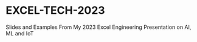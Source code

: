 # EXCEL-TECH-2023
Slides and Examples From My 2023 Excel Engineering Presentation on AI, ML and IoT
